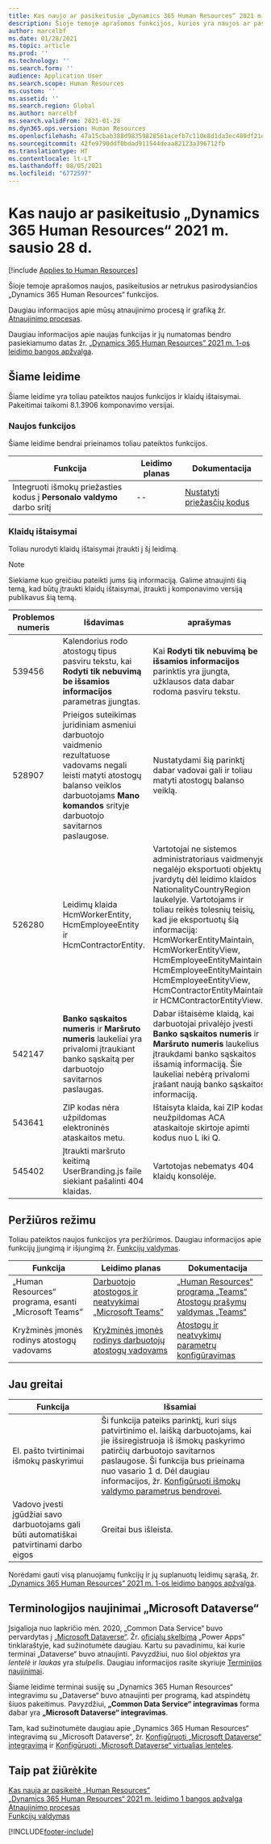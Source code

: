 ```yaml
---
title: Kas naujo ar pasikeitusio „Dynamics 365 Human Resources“ 2021 m. sausio 28 d.
description: Šioje temoje aprašomos funkcijos, kurios yra naujos ar pasikeitusios „Microsoft Dynamics 365 Human Resources“ 2021 m. sausio 28 d.
author: marcelbf
ms.date: 01/28/2021
ms.topic: article
ms.prod: ''
ms.technology: ''
ms.search.form: ''
audience: Application User
ms.search.scope: Human Resources
ms.custom: ''
ms.assetid: ''
ms.search.region: Global
ms.author: marcelbf
ms.search.validFrom: 2021-01-28
ms.dyn365.ops.version: Human Resources
ms.openlocfilehash: 47a15cbab388d98359828561acefb7c110e8d1da3ec489df21ee0496aa3a0730
ms.sourcegitcommit: 42fe9790ddf0bdad911544deaa82123a396712fb
ms.translationtype: HT
ms.contentlocale: lt-LT
ms.lasthandoff: 08/05/2021
ms.locfileid: "6772597"
---
```

# <a name="whats-new-or-changed-in-dynamics-365-human-resources-january-28-2021"></a>Kas naujo ar pasikeitusio „Dynamics 365 Human Resources“ 2021 m. sausio 28 d.

[!include [Applies to Human Resources](../includes/applies-to-hr.md)]

Šioje temoje aprašomos naujos, pasikeitusios ar netrukus pasirodysiančios „Dynamics 365 Human Resources“ funkcijos.

Daugiau informacijos apie mūsų atnaujinimo procesą ir grafiką žr. [Atnaujinimo procesas](hr-admin-setup-update-process.md).

Daugiau informacijos apie naujas funkcijas ir jų numatomas bendro pasiekiamumo datas žr. [„Dynamics 365 Human Resources” 2021 m. 1-os leidimo bangos apžvalga](/dynamics365-release-plan/2021wave1/human-resources/dynamics365-human-resources/).

## <a name="in-this-release"></a>Šiame leidime

Šiame leidime yra toliau pateiktos naujos funkcijos ir klaidų ištaisymai. Pakeitimai taikomi 8.1.3906 komponavimo versijai.

### <a name="new-features"></a>Naujos funkcijos

Šiame leidime bendrai prieinamos toliau pateiktos funkcijos.

| Funkcija | Leidimo planas | Dokumentacija |
| --- | --- | --- |
| Integruoti išmokų priežasties kodus į **Personalo valdymo** darbo sritį | -- | [Nustatyti priežasčių kodus](hr-benefits-setup-reason-codes.md) |

### <a name="bug-fixes"></a>Klaidų ištaisymai

Toliau nurodyti klaidų ištaisymai įtraukti į šį leidimą.

> [!NOTE]
> Siekiame kuo greičiau pateikti jums šią informaciją. Galime atnaujinti šią temą, kad būtų įtraukti klaidų ištaisymai, įtraukti į komponavimo versiją publikavus šią temą.


| Problemos numeris | Išdavimas |  aprašymas |
| --- | --- | --- |
| 539456 | Kalendorius rodo atostogų tipus pasviru tekstu, kai **Rodyti tik nebuvimą be išsamios informacijos** parametras įjungtas. | Kai **Rodyti tik nebuvimą be išsamios informacijos** parinktis yra įjungta, užklausos data dabar rodoma pasviru tekstu. |
| 528907 | Prieigos suteikimas juridiniam asmeniui darbuotojo vaidmenio rezultatuose vadovams negali leisti matyti atostogų balanso veiklos darbuotojams **Mano komandos** srityje darbuotojo savitarnos paslaugose. |Nustatydami šią parinktį dabar vadovai gali ir toliau matyti atostogų balanso veiklą. |
| 526280 | Leidimų klaida HcmWorkerEntity, HcmEmployeeEntity ir HcmContractorEntity. | Vartotojai ne sistemos administratoriaus vaidmenyje negalėjo eksportuoti objektų įvardytų dėl leidimo klaidos NationalityCountryRegion laukelyje. Vartotojams ir toliau reikės tolesnių teisių, kad jie eksportuotų šią informaciją: HcmWorkerEntityMaintain, HcmWorkerEntityView, HcmEmployeeEntityMaintain, HcmEmployeeEntityMaintain, HcmEmployeeEntityView, HcmContractorEntityMaintain ir HCMContractorEntityView. |
| 542147 | **Banko sąskaitos numeris** ir **Maršruto numeris** laukeliai yra privalomi įtraukiant banko sąskaitą per darbuotojo savitarnos paslaugas. | Dabar ištaisėme klaidą, kai darbuotojai privalėjo įvesti **Banko sąskaitos numeris** ir **Maršruto numeris** laukelius įtraukdami banko sąskaitos išsamią informaciją. Šie laukeliai nebėrą privalomi įrašant naują banko sąskaitos informaciją. |
| 543641 | ZIP kodas nėra užpildomas elektroninės ataskaitos metu. | Ištaisyta klaida, kai ZIP kodas neužpildomas ACA ataskaitoje skirtoje apimti kodus nuo L iki Q. |
| 545402 | Įtraukti maršruto keitimą UserBranding.js faile siekiant pašalinti 404 klaidas. | Vartotojas nebematys 404 klaidų konsolėje. |

## <a name="in-preview"></a>Peržiūros režimu   

Toliau pateiktos naujos funkcijos yra peržiūrimos. Daugiau informacijos apie funkcijų įjungimą ir išjungimą žr. [Funkcijų valdymas](hr-admin-manage-features.md).

| Funkcija | Leidimo planas | Dokumentacija |
| --- | --- | --- |
| „Human Resources“ programa, esanti „Microsoft Teams” | [Darbuotojo atostogos ir neatvykimai „Microsoft Teams”](/dynamics365-release-plan/2020wave1/dynamics365-human-resources/employee-leave-absence-experience-teams) | [„Human Resources“ programa „Teams“](./hr-admin-teams-leave-app.md)<br>[Atostogų prašymų valdymas „Teams“](hr-teams-leave-app.md) |
| Kryžminės įmonės rodinys atostogų vadovams | [Kryžminės įmonės rodinys darbuotojų atostogų vadovams](/dynamics365-release-plan/2020wave2/human-resources/dynamics365-human-resources/cross-company-view-employee-leave-managers) | [Atostogų ir neatvykimų parametrų konfigūravimas](./hr-leave-and-absence-parameters.md) |

## <a name="coming-soon"></a>Jau greitai

| Funkcija | Išsamiai |
| --- | --- |
| El. pašto tvirtinimai išmokų paskyrimui | Ši funkcija pateiks parinktį, kuri siųs patvirtinimo el. laišką darbuotojams, kai jie išsiregistruoja iš išmokų paskyrimo patirčių darbuotojo savitarnos paslaugose. Ši funkcija bus prieinama nuo vasario 1 d. Dėl daugiau informacijos, žr. [Konfigūruoti išmokų valdymo parametrus bendrovei](hr-benefits-setup-parameters-per-company.md). |
| Vadovo įvesti įgūdžiai savo darbuotojams gali būti automatiškai patvirtinami darbo eigos | Greitai bus išleista. |

Norėdami gauti visą planuojamų funkcijų ir jų suplanuotų leidimų sąrašą, žr. [„Dynamics 365 Human Resources” 2021 m. 1-os leidimo bangos apžvalga](/dynamics365-release-plan/2021wave1/human-resources/dynamics365-human-resources/).

## <a name="terminology-updates-for-microsoft-dataverse"></a>Terminologijos naujinimai „Microsoft Dataverse“

Įsigalioja nuo lapkričio mėn. 2020, „Common Data Service“ buvo pervardytas į [„Microsoft Dataverse“](/powerapps/maker/data-platform/data-platform-intro). Žr. [oficialų skelbimą](https://powerapps.microsoft.com/blog/reshape-the-future-of-work-with-microsoft-dataverse-for-teams-now-generally-available/) „Power Apps“ tinklaraštyje, kad sužinotumėte daugiau. Kartu su pavadinimu, kai kurie terminai „Dataverse“ buvo atnaujinti. Pavyzdžiui, nuo šiol *objektas* yra *lentelė* ir *laukas* yra *stulpelis*. Daugiau informacijos rasite skyriuje [Terminijos naujinimai](/powerapps/maker/data-platform/data-platform-intro#terminology-updates).

Šiame leidime terminai susiję su „Dynamics 365 Human Resources“ integravimu su „Dataverse“ buvo atnaujinti per programą, kad atspindėtų šiuos pakeitimus. Pavyzdžiui, **„Common Data Service“ integravimas** forma dabar yra **„Microsoft Dataverse“ integravimas**.

Tam, kad sužinotumėte daugiau apie „Dynamics 365 Human Resources“ integravimą su „Microsoft Dataverse“, žr. [Konfigūruoti „Microsoft Dataverse“ integravimą](./hr-admin-integration-common-data-service.md) ir [Konfigūruoti „Microsoft Dataverse“ virtualias lenteles](./hr-admin-integration-common-data-service-virtual-entities.md).

## <a name="see-also"></a>Taip pat žiūrėkite

[Kas nauja ar pasikeitė „Human Resources”](hr-admin-whats-new.md)</br>
[„Dynamics 365 Human Resources“ 2021 m. leidimo 1 bangos apžvalga](/dynamics365-release-plan/2021wave1/human-resources/dynamics365-human-resources/)</br>
[Atnaujinimo procesas](hr-admin-setup-update-process.md)</br>
[Funkcijų valdymas](hr-admin-manage-features.md)


[!INCLUDE[footer-include](../includes/footer-banner.md)]